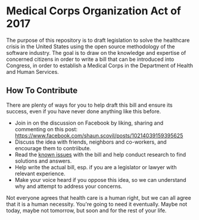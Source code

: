 # Medical Corps Organization Act of 2017

The purpose of this repository is to draft legislation to solve the healthcare crisis in the United States using the open source methodology of the software industry. The goal is to draw on the knowledge and expertise of concerned citizens in order to write a bill that can be introduced into Congress, in order to establish a Medical Corps in the Department of Health and Human Services.

## How To Contribute

There are plenty of ways for you to help draft this bill and ensure its success, even if you have never done anything like this before.

- Join in on the discussion on Facebook by liking, sharing and commenting on this post: https://www.facebook.com/shaun.scovil/posts/10214039159395625
- Discuss the idea with friends, neighbors and co-workers, and encourage them to contriibute.
- Read the [known issues](https://github.com/sscovil/medical-corps/issues) with the bill and help conduct research to find solutions and answers.
- Help write the actual bill, esp. if you are a legislator or lawyer with relevant experience.
- Make your voice heard if you oppose this idea, so we can understand why and attempt to address your concerns.

Not everyone agrees that health care is a human right, but we can all agree that it is a human necessity. You're going to need it eventually. Maybe not today, maybe not tomorrow, but soon and for the rest of your life.
